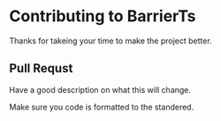 # Contributing to BarrierTs

Thanks for takeing your time to make the project better.

## Pull Requst

Have a good description on what this will change.

Make sure you code is formatted to the standered.
